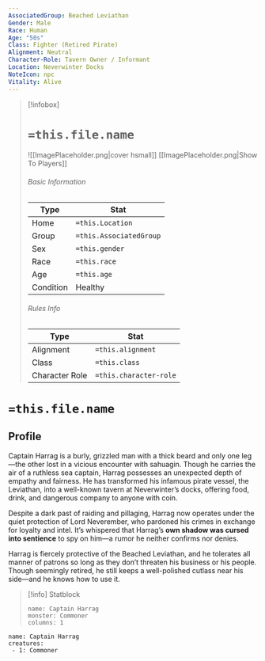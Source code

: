 ```yaml
---
AssociatedGroup: Beached Leviathan
Gender: Male
Race: Human
Age: "50s"
Class: Fighter (Retired Pirate)
Alignment: Neutral
Character-Role: Tavern Owner / Informant
Location: Neverwinter Docks
NoteIcon: npc
Vitality: Alive
---
```


> [!infobox]
> # `=this.file.name`
> ![[ImagePlaceholder.png|cover hsmall]]
> [[ImagePlaceholder.png|Show To Players]]
> ###### Basic Information
> Type |  Stat |
> ---|---|
> Home | `=this.Location` |
> Group | `=this.AssociatedGroup` |
> Sex | `=this.gender` |
> Race | `=this.race` |
> Age | `=this.age` |
> Condition | Healthy |
> ###### Rules Info
> Type |  Stat |
> ---|---|
> Alignment | `=this.alignment` |
> Class | `=this.class` |
> Character Role | `=this.character-role` |

# `=this.file.name`
## Profile

Captain Harrag is a burly, grizzled man with a thick beard and only one leg—the other lost in a vicious encounter with sahuagin. Though he carries the air of a ruthless sea captain, Harrag possesses an unexpected depth of empathy and fairness. He has transformed his infamous pirate vessel, the Leviathan, into a well-known tavern at Neverwinter’s docks, offering food, drink, and dangerous company to anyone with coin.

Despite a dark past of raiding and pillaging, Harrag now operates under the quiet protection of Lord Neverember, who pardoned his crimes in exchange for loyalty and intel. It’s whispered that Harrag’s **own shadow was cursed into sentience** to spy on him—a rumor he neither confirms nor denies.

Harrag is fiercely protective of the Beached Leviathan, and he tolerates all manner of patrons so long as they don’t threaten his business or his people. Though seemingly retired, he still keeps a well-polished cutlass near his side—and he knows how to use it.

> [!info] Statblock
> ```statblock
> name: Captain Harrag
> monster: Commoner
> columns: 1
> ```

```encounter-table
name: Captain Harrag
creatures:
 - 1: Commoner
```
